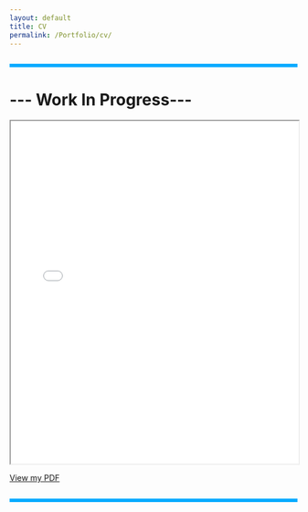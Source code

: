 ```yaml
---
layout: default
title: CV
permalink: /Portfolio/cv/
---
```



<hr style="all: unset; display: block; height: 6px; background-color: #00aaff; margin: 2em 0;">

# --- Work In Progress---

<iframe src="Assets/CV.pdf" width="100%" height="600px">
  This browser does not support PDFs. Please download the PDF to view it: <a href="Assets/CVt.pdf">Download PDF</a>.
</iframe>


[View my PDF](Assets/CV.pdf)



<hr style="all: unset; display: block; height: 6px; background-color: #00aaff; margin: 2em 0;">
